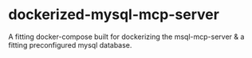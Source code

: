 # dockerized-mysql-mcp-server
A fitting docker-compose built for dockerizing the msql-mcp-server &amp; a fitting preconfigured mysql database.
